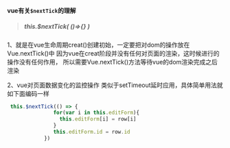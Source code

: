 #### vue有关`$nextTick`的理解

> ##### this.$nextTick( ()=>{} )

1、就是在vue生命周期creat()创建初始，一定要把对dom的操作放在Vue.nextTick()中
因为vue在creat阶段并没有任何对页面的渲染，这时候进行的操作没有任何作用，
所以需要Vue.nextTick()方法等待vue的dom渲染完成之后渲染

2、vue对页面数据变化的监控操作
类似于setTimeout延时应用，具体简单用法就如下面编码一样



```js
 this.$nextTick(() => {
               for(var i in this.editForm){
                 this.editForm[i] = row[i]
               }
               this.editForm.id = row.id
            })

```

